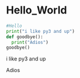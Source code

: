 # Hello_World
```python
#Hello
print("i like py3 and up")
def goodbye():
  print("Adios")
goodbye()
```
>>>
i like py3 and up

Adios
>>>
